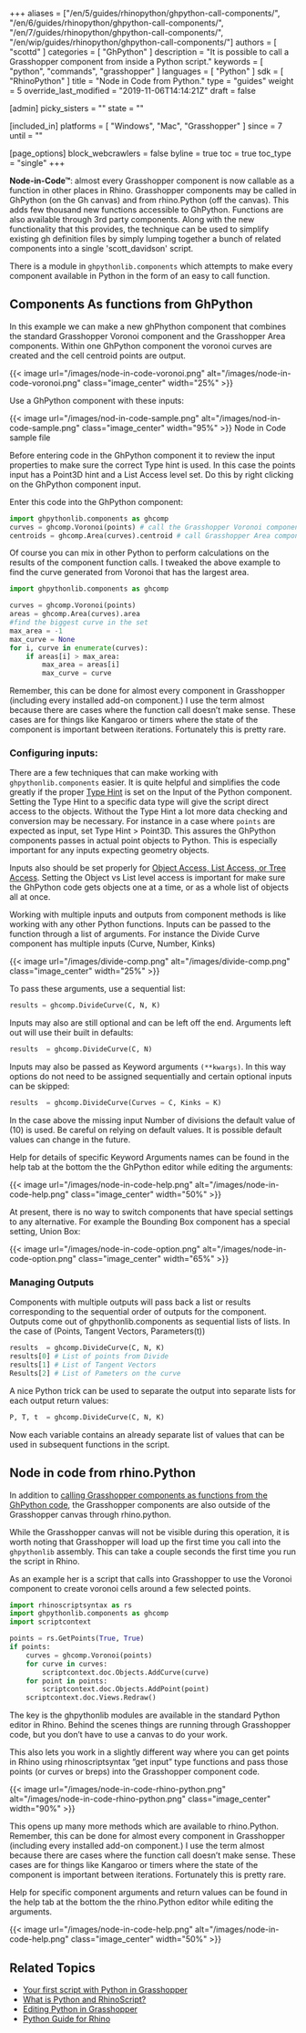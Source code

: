 +++
aliases = ["/en/5/guides/rhinopython/ghpython-call-components/", "/en/6/guides/rhinopython/ghpython-call-components/", "/en/7/guides/rhinopython/ghpython-call-components/", "/en/wip/guides/rhinopython/ghpython-call-components/"]
authors = [ "scottd" ]
categories = [ "GhPython" ]
description = "It is possible to call a Grasshopper component from inside a Python script."
keywords = [ "python", "commands", "grasshopper" ]
languages = [ "Python" ]
sdk = [ "RhinoPython" ]
title = "Node in Code from Python."
type = "guides"
weight = 5
override_last_modified = "2019-11-06T14:14:21Z"
draft = false

[admin]
picky_sisters = ""
state = ""

[included_in]
platforms = [ "Windows", "Mac", "Grasshopper" ]
since = 7
until = ""

[page_options]
block_webcrawlers = false
byline = true
toc = true
toc_type = "single"
+++

**Node-in-Code™**: almost every Grasshopper component is now callable as a function in other places in Rhino.  Grasshopper components may be called in GhPython (on the Gh canvas) and from rhino.Python (off the canvas). This adds few thousand new functions accessible to GhPython. Functions are also available through 3rd party components.  Along with the new functionality that this provides, the technique can be used to simplify existing gh definition files by simply lumping together a bunch of related components into a single 'scott_davidson' script.

There is a module in `ghpythonlib.components` which attempts to make every component available in Python in the form of an easy to call function.

## Components As functions from GhPython

In this example we can make a new ghPhython component that combines the standard Grasshopper Voronoi component and the Grasshopper Area components.  Within one GhPython component the voronoi curves are created and the cell centroid points are output.

{{< image url="/images/node-in-code-voronoi.png" alt="/images/node-in-code-voronoi.png" class="image_center" width="25%" >}}

Use a GhPython component with these inputs:

{{< image url="/images/nod-in-code-sample.png" alt="/images/nod-in-code-sample.png" class="image_center" width="95%" >}}
Node in Code sample file

Before entering code in the GhPython component it to review the input properties to make sure the correct Type hint is used.  In this case the points input has a Point3D hint and a List Access level set.  Do this by right clicking on the GhPython component input.

Enter this code into the GhPython component:

```python
import ghpythonlib.components as ghcomp
curves = ghcomp.Voronoi(points) # call the Grasshopper Voronoi component
centroids = ghcomp.Area(curves).centroid # call Grasshopper Area component with curves from Voronoi
```

Of course you can mix in other Python to perform calculations on the results of the component function calls. I tweaked the above example to find the curve generated from Voronoi that has the largest area.

```python
import ghpythonlib.components as ghcomp

curves = ghcomp.Voronoi(points)
areas = ghcomp.Area(curves).area
#find the biggest curve in the set
max_area = -1
max_curve = None
for i, curve in enumerate(curves):
    if areas[i] > max_area:
        max_area = areas[i]
        max_curve = curve
```

Remember, this can be done for almost every component in Grasshopper (including every installed add-on component.) I use the term almost because there are cases where the function call doesn’t make sense. These cases are for things like Kangaroo or timers where the state of the component is important between iterations. Fortunately this is pretty rare.

### Configuring inputs:

There are a few techniques that can make working with `ghpythonlib.components` easier.
It is quite helpful and simplifies the code greatly if the proper [Type Hint](/guides/rhinopython/ghpython-component/#advanced-input-properties) is set on the Input of the Python component. Setting the Type Hint to a specific data type will give the script direct access to the objects.   Without the Type Hint a lot more data checking and conversion may be necessary. For instance in a case where `points` are expected as input, set Type Hint > Point3D.  This assures the GhPython components passes in actual point objects to Python. This is especially important for any inputs expecting geometry objects.

Inputs also should be set properly for [Object Access, List Access, or Tree Access](/guides/rhinopython/ghpython-component/#advanced-input-properties).  Setting the Object vs List level access is important for make sure the GhPython code gets objects one at a time, or as a whole list of objects all at once.

Working with multiple inputs and outputs from component methods is like working with any other Python functions.  Inputs can be passed to the function through a list of arguments.  For instance the Divide Curve component has multiple inputs (Curve, Number, Kinks)


{{< image url="/images/divide-comp.png" alt="/images/divide-comp.png" class="image_center" width="25%" >}}

To pass these arguments, use a sequential list:

```python
results = ghcomp.DivideCurve(C, N, K)
```

Inputs may also are still optional and can be left off the end. Arguments left out will use their built in defaults:

```python
results  = ghcomp.DivideCurve(C, N)
```

Inputs may also be passed as Keyword arguments `(**kwargs)`.  In this way options do not need to be assigned sequentially and certain optional inputs can be skipped:

```python
results  = ghcomp.DivideCurve(Curves = C, Kinks = K)
```

In the case above the missing input Number of divisions the default value of (10) is used.  Be careful on relying on default values.  It is possible default values can change in the future.

Help for details of specific Keyword Arguments names can be found in the help tab at the bottom the the GhPython editor while editing the arguments:

{{< image url="/images/node-in-code-help.png" alt="/images/node-in-code-help.png" class="image_center" width="50%" >}}

At present, there is no way to switch components that have special settings to any alternative. For example the Bounding Box component has a special setting, Union Box:

{{< image url="/images/node-in-code-option.png" alt="/images/node-in-code-option.png" class="image_center" width="65%" >}}

### Managing Outputs

Components with multiple outputs will pass back a list or results corresponding to the sequential order of outputs for the component. Outputs come out of  ghpythonlib.components as sequential lists of lists.  In the case of (Points, Tangent Vectors, Parameters(t))

```Python
results  = ghcomp.DivideCurve(C, N, K)
results[0] # List of points from Divide
results[1] # List of Tangent Vectors
Results[2] # List of Pameters on the curve
```

A nice Python trick can be used to separate the output into separate lists for each output return values:

```python
P, T, t  = ghcomp.DivideCurve(C, N, K)
```
Now each variable contains an already separate list of values that can be used in subsequent functions in the script.

## Node in code from rhino.Python

In addition to [calling Grasshopper components as functions from the GhPython code](#components-as-functions-from-ghpython), the Grasshopper components are also outside of the Grasshopper canvas through rhino.python.

While the Grasshopper canvas will not be visible during this operation, it is worth noting that Grasshopper will load up the first time you call into the `ghpythonlib` assembly.  This can take a couple seconds the first time you run the script in Rhino.

As an example her is a script that calls into Grasshopper to use the Voronoi component to create voronoi cells around a few selected points.

```python
import rhinoscriptsyntax as rs
import ghpythonlib.components as ghcomp
import scriptcontext

points = rs.GetPoints(True, True)
if points:
    curves = ghcomp.Voronoi(points)
    for curve in curves:
        scriptcontext.doc.Objects.AddCurve(curve)
    for point in points:
        scriptcontext.doc.Objects.AddPoint(point)
    scriptcontext.doc.Views.Redraw()
```
The key is the ghpythonlib modules are available in the standard Python editor in Rhino. Behind the scenes things are running through Grasshopper code, but you don’t have to use a canvas to do your work.

This also lets you work in a slightly different way where you can get points in Rhino using rhinoscriptsyntax “get input” type functions and pass those points (or curves or breps) into the Grasshopper component code.

{{< image url="/images/node-in-code-rhino-python.png" alt="/images/node-in-code-rhino-python.png" class="image_center" width="90%" >}}

This opens up many more methods which are available to rhino.Python. Remember, this can be done for almost every component in Grasshopper (including every installed add-on component.) I use the term almost because there are cases where the function call doesn’t make sense. These cases are for things like Kangaroo or timers where the state of the component is important between iterations. Fortunately this is pretty rare.

Help for specific component arguments and return values can be found in the help tab at the bottom the the rhino.Python editor while editing the arguments.

{{< image url="/images/node-in-code-help.png" alt="/images/node-in-code-help.png" class="image_center" width="50%" >}}

## Related Topics

- [Your first script with Python in Grasshopper](/guides/rhinopython/what-is-rhinopython)
- [What is Python and RhinoScript?](/guides/rhinopython/what-is-rhinopython)
- [Editing Python in Grasshopper](/guides/rhinopython/python-running-scripts)
- [Python Guide for Rhino](/guides/rhinopython/)
